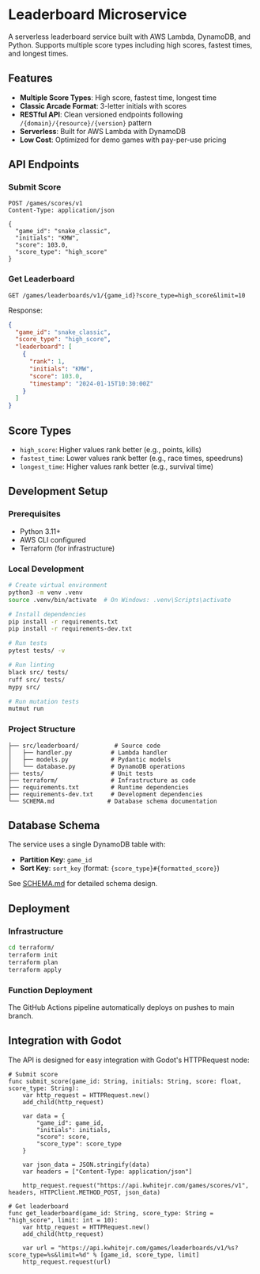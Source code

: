 # Leaderboard Microservice

A serverless leaderboard service built with AWS Lambda, DynamoDB, and Python. Supports multiple score types including high scores, fastest times, and longest times.

## Features

- **Multiple Score Types**: High score, fastest time, longest time
- **Classic Arcade Format**: 3-letter initials with scores
- **RESTful API**: Clean versioned endpoints following `/{domain}/{resource}/{version}` pattern
- **Serverless**: Built for AWS Lambda with DynamoDB
- **Low Cost**: Optimized for demo games with pay-per-use pricing

## API Endpoints

### Submit Score
```
POST /games/scores/v1
Content-Type: application/json

{
  "game_id": "snake_classic",
  "initials": "KMW",
  "score": 103.0,
  "score_type": "high_score"
}
```

### Get Leaderboard
```
GET /games/leaderboards/v1/{game_id}?score_type=high_score&limit=10
```

Response:
```json
{
  "game_id": "snake_classic",
  "score_type": "high_score",
  "leaderboard": [
    {
      "rank": 1,
      "initials": "KMW",
      "score": 103.0,
      "timestamp": "2024-01-15T10:30:00Z"
    }
  ]
}
```

## Score Types

- `high_score`: Higher values rank better (e.g., points, kills)
- `fastest_time`: Lower values rank better (e.g., race times, speedruns)
- `longest_time`: Higher values rank better (e.g., survival time)

## Development Setup

### Prerequisites
- Python 3.11+
- AWS CLI configured
- Terraform (for infrastructure)

### Local Development
```bash
# Create virtual environment
python3 -m venv .venv
source .venv/bin/activate  # On Windows: .venv\Scripts\activate

# Install dependencies
pip install -r requirements.txt
pip install -r requirements-dev.txt

# Run tests
pytest tests/ -v

# Run linting
black src/ tests/
ruff src/ tests/
mypy src/

# Run mutation tests
mutmut run
```

### Project Structure
```
├── src/leaderboard/          # Source code
│   ├── handler.py           # Lambda handler
│   ├── models.py            # Pydantic models
│   └── database.py          # DynamoDB operations
├── tests/                   # Unit tests
├── terraform/               # Infrastructure as code
├── requirements.txt         # Runtime dependencies
├── requirements-dev.txt     # Development dependencies
└── SCHEMA.md               # Database schema documentation
```

## Database Schema

The service uses a single DynamoDB table with:
- **Partition Key**: `game_id`
- **Sort Key**: `sort_key` (format: `{score_type}#{formatted_score}`)

See [SCHEMA.md](SCHEMA.md) for detailed schema design.

## Deployment

### Infrastructure
```bash
cd terraform/
terraform init
terraform plan
terraform apply
```

### Function Deployment
The GitHub Actions pipeline automatically deploys on pushes to main branch.

## Integration with Godot

The API is designed for easy integration with Godot's HTTPRequest node:

```gdscript
# Submit score
func submit_score(game_id: String, initials: String, score: float, score_type: String):
    var http_request = HTTPRequest.new()
    add_child(http_request)
    
    var data = {
        "game_id": game_id,
        "initials": initials,
        "score": score,
        "score_type": score_type
    }
    
    var json_data = JSON.stringify(data)
    var headers = ["Content-Type: application/json"]
    
    http_request.request("https://api.kwhitejr.com/games/scores/v1", headers, HTTPClient.METHOD_POST, json_data)

# Get leaderboard
func get_leaderboard(game_id: String, score_type: String = "high_score", limit: int = 10):
    var http_request = HTTPRequest.new()
    add_child(http_request)
    
    var url = "https://api.kwhitejr.com/games/leaderboards/v1/%s?score_type=%s&limit=%d" % [game_id, score_type, limit]
    http_request.request(url)
```